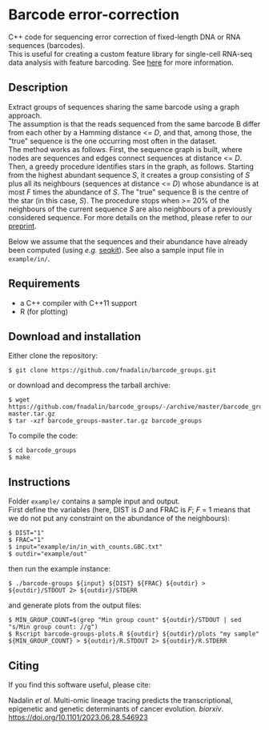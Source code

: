 # Barcode error-correction

C++ code for sequencing error correction of fixed-length DNA or RNA sequences (barcodes).  
This is useful for creating a custom feature library for single-cell RNA-seq data analysis with feature barcoding.  See [here](https://support.10xgenomics.com/single-cell-gene-expression/software/pipelines/latest/feature-bc) for more information.

## Description

Extract groups of sequences sharing the same barcode using a graph approach.  
The assumption is that the reads sequenced from the same barcode B differ from each other by a Hamming distance <= *D*, and that, among those, the "true" sequence is the one occurring most often in the dataset.  
The method works as follows. First, the sequence graph is built, where nodes are sequences and edges connect sequences at distance <= *D*. Then, a greedy procedure identifies stars in the graph, as follows. Starting from the highest abundant sequence *S*, it creates a group consisting of *S* plus all its neighbours (sequences at distance <= *D*) whose abundance is at most *F* times the abundance of *S*. The "true" sequence B is the centre of the star (in this case, *S*). The procedure stops when >= 20% of the neighbours of the current sequence *S* are also neighbours of a previously considered sequence. 
For more details on the method, please refer to our [preprint](https://doi.org/10.1101/2023.06.28.546923). 

Below we assume that the sequences and their abundance have already been computed (using *e.g.* [seqkit](https://bioinf.shenwei.me/seqkit/)). See also a sample input file in ```example/in/```.

## Requirements

* a C++ compiler with C++11 support
* R (for plotting)

## Download and installation

Either clone the repository:

```
$ git clone https://github.com/fnadalin/barcode_groups.git
```

or download and decompress the tarball archive:

```
$ wget https://github.com/fnadalin/barcode_groups/-/archive/master/barcode_groups-master.tar.gz
$ tar -xzf barcode_groups-master.tar.gz barcode_groups
```

To compile the code:

```
$ cd barcode_groups
$ make
```

## Instructions

Folder ```example/``` contains a sample input and output.  
First define the variables (here, DIST is *D* and FRAC is *F*; *F* = 1 means that we do not put any constraint on the abundance of the neighbours):

```
$ DIST="1"
$ FRAC="1"
$ input="example/in/in_with_counts.GBC.txt"
$ outdir="example/out"
```

then run the example instance:

```
$ ./barcode-groups ${input} ${DIST} ${FRAC} ${outdir} > ${outdir}/STDOUT 2> ${outdir}/STDERR
```

and generate plots from the output files:

```
$ MIN_GROUP_COUNT=$(grep "Min group count" ${outdir}/STDOUT | sed "s/Min group count: //g")
$ Rscript barcode-groups-plots.R ${outdir} ${outdir}/plots "my sample" ${MIN_GROUP_COUNT} > ${outdir}/R.STDOUT 2> ${outdir}/R.STDERR
```

## Citing

If you find this software useful, please cite:

Nadalin *et al.* Multi-omic lineage tracing predicts the transcriptional, epigenetic and genetic determinants of cancer evolution. *biorxiv*. https://doi.org/10.1101/2023.06.28.546923
